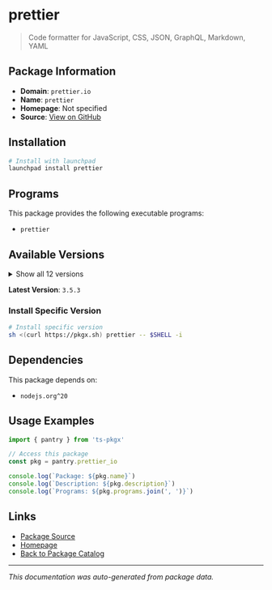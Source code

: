 # prettier

> Code formatter for JavaScript, CSS, JSON, GraphQL, Markdown, YAML

## Package Information

- **Domain**: `prettier.io`
- **Name**: `prettier`
- **Homepage**: Not specified
- **Source**: [View on GitHub](https://github.com/pkgxdev/pantry/tree/main/projects/prettier.io/package.yml)

## Installation

```bash
# Install with launchpad
launchpad install prettier
```

## Programs

This package provides the following executable programs:

- `prettier`

## Available Versions

<details>
<summary>Show all 12 versions</summary>

- `3.5.3`, `3.5.2`, `3.5.1`, `3.5.0`, `3.4.2`
- `3.4.1`, `3.4.0`, `3.3.3`, `3.3.2`, `3.3.1`
- `3.3.0`, `3.2.5`

</details>

**Latest Version**: `3.5.3`

### Install Specific Version

```bash
# Install specific version
sh <(curl https://pkgx.sh) prettier -- $SHELL -i
```

## Dependencies

This package depends on:

- `nodejs.org^20`

## Usage Examples

```typescript
import { pantry } from 'ts-pkgx'

// Access this package
const pkg = pantry.prettier_io

console.log(`Package: ${pkg.name}`)
console.log(`Description: ${pkg.description}`)
console.log(`Programs: ${pkg.programs.join(', ')}`)
```

## Links

- [Package Source](https://github.com/pkgxdev/pantry/tree/main/projects/prettier.io/package.yml)
- [Homepage](#)
- [Back to Package Catalog](../package-catalog.md)

---

*This documentation was auto-generated from package data.*
